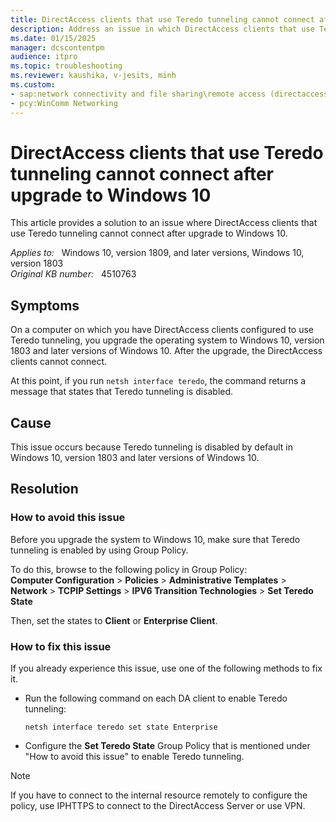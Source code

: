 ```yaml
---
title: DirectAccess clients that use Teredo tunneling cannot connect after upgrade to Windows 10
description: Address an issue in which DirectAccess clients that use Teredo tunneling cannot connect after you upgrade the system to Windows 10.
ms.date: 01/15/2025
manager: dcscontentpm
audience: itpro
ms.topic: troubleshooting
ms.reviewer: kaushika, v-jesits, minh
ms.custom:
- sap:network connectivity and file sharing\remote access (directaccess)
- pcy:WinComm Networking
---
```

# DirectAccess clients that use Teredo tunneling cannot connect after upgrade to Windows 10

This article provides a solution to an issue where DirectAccess clients that use Teredo tunneling cannot connect after upgrade to Windows 10.

_Applies to:_ &nbsp; Windows 10, version 1809, and later versions, Windows 10, version 1803  
_Original KB number:_ &nbsp; 4510763

## Symptoms

On a computer on which you have DirectAccess clients configured to use Teredo tunneling, you upgrade the operating system to Windows 10, version 1803 and later versions of Windows 10. After the upgrade, the DirectAccess clients cannot connect.

At this point, if you run `netsh interface teredo`, the command returns a message that states that Teredo tunneling is disabled.

## Cause

This issue occurs because Teredo tunneling is disabled by default in Windows 10, version 1803 and later versions of Windows 10.

## Resolution

### How to avoid this issue

Before you upgrade the system to Windows 10, make sure that Teredo tunneling is enabled by using Group Policy.

To do this, browse to the following policy in Group Policy:  
**Computer Configuration** > **Policies** > **Administrative Templates** > **Network** > **TCPIP Settings** > **IPV6 Transition Technologies** > **Set Teredo State**

Then, set the states to **Client** or **Enterprise Client**.  

### How to fix this issue

If you already experience this issue, use one of the following methods to fix it.

- Run the following command on each DA client to enable Teredo tunneling:

    ```console
    netsh interface teredo set state Enterprise
    ```

- Configure the **Set Teredo State** Group Policy that is mentioned under "How to avoid this issue" to enable Teredo tunneling.

> [!Note]
> If you have to connect to the internal resource remotely to configure the policy, use IPHTTPS to connect to the DirectAccess Server or use VPN.
